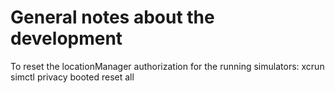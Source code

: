 #  General notes about the development

To reset the locationManager authorization for the running simulators: xcrun simctl privacy booted reset all

